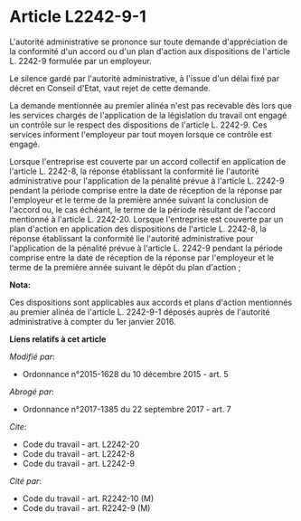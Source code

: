 # Article L2242-9-1

L'autorité administrative se prononce sur toute demande d'appréciation de la conformité d'un accord ou d'un plan d'action aux
dispositions de l'article L. 2242-9 formulée par un employeur. 

Le silence gardé par l'autorité administrative, à l'issue d'un délai fixé par décret en Conseil d'Etat, vaut rejet de cette
demande. 

La demande mentionnée au premier alinéa n'est pas recevable dès lors que les services chargés de l'application de la
législation du travail ont engagé un contrôle sur le respect des dispositions de l'article L. 2242-9. Ces services informent
l'employeur par tout moyen lorsque ce contrôle est engagé. 

Lorsque l'entreprise est couverte par un accord collectif en application de l'article L. 2242-8, la réponse établissant la
conformité lie l'autorité administrative pour l'application de la pénalité prévue à l'article L. 2242-9 pendant la période
comprise entre la date de réception de la réponse par l'employeur et le terme de la première année suivant la conclusion de
l'accord ou, le cas échéant, le terme de la période résultant de l'accord mentionné à l'article L. 2242-20. Lorsque
l'entreprise est couverte par un plan d'action en application des dispositions de l'article L. 2242-8, la réponse établissant
la conformité lie l'autorité administrative pour l'application de la pénalité prévue à l'article L. 2242-9 pendant la période
comprise entre la date de réception de la réponse par l'employeur et le terme de la première année suivant le dépôt du plan
d'action ;

**Nota:**

Ces dispositions sont applicables aux accords et plans d'action mentionnés au premier alinéa de l'article L. 2242-9-1 déposés
auprès de l'autorité administrative à compter du 1er janvier 2016.

**Liens relatifs à cet article**

_Modifié par_:

  - Ordonnance n°2015-1628 du 10 décembre 2015 - art. 5

_Abrogé par_:

  - Ordonnance n°2017-1385 du 22 septembre 2017 - art. 7

_Cite_:

  - Code du travail - art. L2242-20
  - Code du travail - art. L2242-8
  - Code du travail - art. L2242-9

_Cité par_:

  - Code du travail - art. R2242-10 (M)
  - Code du travail - art. R2242-9 (M)
